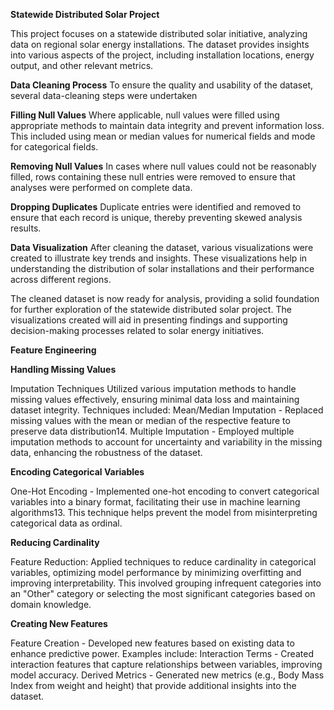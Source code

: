 **Statewide Distributed Solar Project**

This project focuses on a statewide distributed solar initiative, analyzing data on regional solar energy installations. The dataset provides insights into various aspects of the project, including installation locations, energy output, and other relevant metrics.

**Data Cleaning Process**
To ensure the quality and usability of the dataset, several data-cleaning steps were undertaken

**Filling Null Values**
Where applicable, null values were filled using appropriate methods to maintain data integrity and prevent information loss. This included using mean or median values for numerical fields and mode for categorical fields.

**Removing Null Values**
In cases where null values could not be reasonably filled, rows containing these null entries were removed to ensure that analyses were performed on complete data.

**Dropping Duplicates**
Duplicate entries were identified and removed to ensure that each record is unique, thereby preventing skewed analysis results.

**Data Visualization**
After cleaning the dataset, various visualizations were created to illustrate key trends and insights. These visualizations help in understanding the distribution of solar installations and their performance across different regions.

The cleaned dataset is now ready for analysis, providing a solid foundation for further exploration of the statewide distributed solar project. The visualizations created will aid in presenting findings and supporting decision-making processes related to solar energy initiatives.



**Feature Engineering**

**Handling Missing Values**

Imputation Techniques
Utilized various imputation methods to handle missing values effectively, ensuring minimal data loss and maintaining dataset integrity. Techniques included:
  Mean/Median Imputation - Replaced missing values with the mean or median of the respective feature to preserve data distribution14.
  Multiple Imputation - Employed multiple imputation methods to account for uncertainty and variability in the missing data, enhancing the robustness of the dataset.
  
**Encoding Categorical Variables**

  One-Hot Encoding - Implemented one-hot encoding to convert categorical variables into a binary format, facilitating their use in machine learning algorithms13. This technique helps prevent the model from misinterpreting categorical 
  data as ordinal.
  
**Reducing Cardinality**

  Feature Reduction: Applied techniques to reduce cardinality in categorical variables, optimizing model performance by minimizing overfitting and improving interpretability. This involved grouping infrequent categories into an "Other" 
  category or selecting the most significant categories based on domain knowledge.
  
**Creating New Features**

  Feature Creation - Developed new features based on existing data to enhance predictive power. Examples include:
  Interaction Terms - Created interaction features that capture relationships between variables, improving model accuracy.
  Derived Metrics - Generated new metrics (e.g., Body Mass Index from weight and height) that provide additional insights into the dataset.
